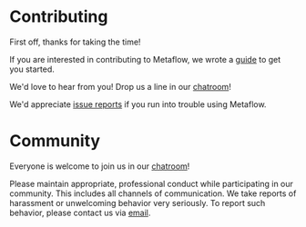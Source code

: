 # Contributing

First off, thanks for taking the time! 

If you are interested in contributing to Metaflow, we wrote a [guide](https://docs.metaflow.org/introduction/contributing-to-metaflow#contributing-code-and-issues)
to get you started. 

We'd love to hear from you! Drop us a line in our [chatroom](http://chat.metaflow.org)!

We'd appreciate [issue reports](https://github.com/Netflix/metaflow/issues) if you run into trouble using Metaflow.

# Community

Everyone is welcome to join us in our [chatroom](http://chat.metaflow.org)!

Please maintain appropriate, professional conduct while participating in our community. This includes all channels of
communication. We take reports of harassment or unwelcoming behavior very seriously. To report such behavior, please 
contact us via [email](mailto:help@metaflow.org). 
